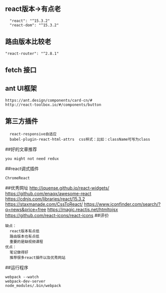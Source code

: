 
## react版本->有点老
```
  "react": "^15.3.2"
  "react-dom": "^15.3.2"
```
## 路由版本比较老
```
"react-router": "^2.8.1"
```
## fetch 接口
## ant UI框架
```
https://ant.design/components/card-cn/#
http://react-toolbox.io/#/components/button
```
## 第三方插件
```
  react-responsive自适应
  babel-plugin-react-html-attrs  css样式：比如：className可写为class

```
##好的文章推荐
```
you might not need redux
```
##react调式插件
```
ChromeReact
```
##优秀网址
http://jquense.github.io/react-widgets/
https://github.com/enaqx/awesome-react
https://cdnjs.com/libraries/react/15.3.2
https://staxmanade.com/CssToReact/
https://www.iconfinder.com/search/?q=news&price=free
https://magic.reactjs.net/htmltojsx
https://github.com/react-icons/react-icons
##评价
```
缺点：
  react版本有点低
  路由版本也有点低
  重要的是缺视频课程
优点：
  笔记做得好
  推荐很多react插件以及优秀网站
```
##运行程序
```
webpack --watch
webpack-dev-server
node_modules/.bin/webpack
```

